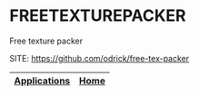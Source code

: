 # FREETEXTUREPACKER
 
 Free texture packer
 
 SITE: https://github.com/odrick/free-tex-packer

 | [Applications](https://portable-linux-apps.github.io/apps.html) | [Home](https://portable-linux-apps.github.io)
 | --- | --- |
